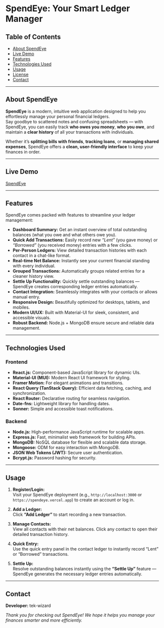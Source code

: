 #  SpendEye: Your Smart Ledger Manager

## Table of Contents
- [About SpendEye](#about-spendeye)
- [Live Demo](#live-demo)
- [Features](#features)
- [Technologies Used](#technologies-used)
- [Usage](#usage)
- [License](#license)
- [Contact](#contact)

---

##  About SpendEye

**SpendEye** is a modern, intuitive web application designed to help you effortlessly manage your personal financial ledgers.  
Say goodbye to scattered notes and confusing spreadsheets — with SpendEye, you can easily track **who owes you money**, **who you owe**, and maintain a **clear history** of all your transactions with individuals.  

Whether it’s **splitting bills with friends**, **tracking loans**, or **managing shared expenses**, SpendEye offers a **clean, user-friendly interface** to keep your finances in order.

---

##  Live Demo
[SpendEye](https://spendeye.vercel.app/)

---

##  Features

SpendEye comes packed with features to streamline your ledger management:

- **Dashboard Summary:** Get an instant overview of total outstanding balances (what you owe and what others owe you).  
- **Quick Add Transactions:** Easily record new *“Lent”* (you gave money) or *“Borrowed”* (you received money) entries with a few clicks.  
- **Per-Person Ledgers:** View detailed transaction histories with each contact in a chat-like format.  
- **Real-time Net Balance:** Instantly see your current financial standing with every individual.  
- **Grouped Transactions:** Automatically groups related entries for a cleaner history view.  
- **Settle Up Functionality:** Quickly settle outstanding balances — SpendEye creates corresponding ledger entries automatically.  
- **Contact Integration:** Seamlessly integrates with your contacts or allows manual entry.  
- **Responsive Design:** Beautifully optimized for desktops, tablets, and mobiles.  
- **Modern UI/UX:** Built with Material-UI for sleek, consistent, and accessible visuals.  
- **Robust Backend:** Node.js + MongoDB ensure secure and reliable data management.

---

##  Technologies Used

### **Frontend**
- **React.js:** Component-based JavaScript library for dynamic UIs.  
- **Material-UI (MUI):** Modern React UI framework for styling.  
- **Framer Motion:** For elegant animations and transitions.  
- **React Query (TanStack Query):** Efficient data fetching, caching, and synchronization.  
- **React Router:** Declarative routing for seamless navigation.  
- **Date-fns:** Lightweight library for handling dates.  
- **Sonner:** Simple and accessible toast notifications.

### **Backend**
- **Node.js:** High-performance JavaScript runtime for scalable apps.  
- **Express.js:** Fast, minimalist web framework for building APIs.  
- **MongoDB:** NoSQL database for flexible and scalable data storage.  
- **Mongoose:** ODM for easy interaction with MongoDB.  
- **JSON Web Tokens (JWT):** Secure user authentication.  
- **Bcrypt.js:** Password hashing for security.

---

##  Usage

1. **Register/Login:**  
   Visit your SpendEye deployment (e.g., `http://localhost:3000` or `https://spendeye.vercel.app`) to create an account or log in.

2. **Add a Ledger:**  
   Click **“Add Ledger”** to start recording a new transaction.

3. **Manage Contacts:**  
   View all contacts with their net balances. Click any contact to open their detailed transaction history.

4. **Quick Entry:**  
   Use the quick entry panel in the contact ledger to instantly record “Lent” or “Borrowed” transactions.

5. **Settle Up:**  
   Resolve outstanding balances instantly using the **“Settle Up”** feature — SpendEye generates the necessary ledger entries automatically.

---

##  Contact

**Developer:** tek-wizard

 *Thank you for checking out SpendEye! We hope it helps you manage your finances smarter and more efficiently.*
